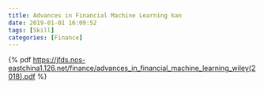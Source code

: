 ```yaml
---
title: Advances in Financial Machine Learning kan
date: 2019-01-01 16:09:52
tags: [Skill]
categories: [Finance]
---
```


{% pdf https://jfds.nos-eastchina1.126.net/finance/advances_in_financial_machine_learning_wiley(2018).pdf %}

